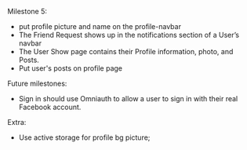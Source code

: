 Milestone 5:
- put profile picture and name on the profile-navbar
- The Friend Request shows up in the notifications section of a User’s navbar
- The User Show page contains their Profile information, photo, and Posts.
- Put user's posts on profile page

Future milestones:
- Sign in should use Omniauth to allow a user to sign in with their real Facebook account.

Extra:
- Use active storage for profile bg picture;